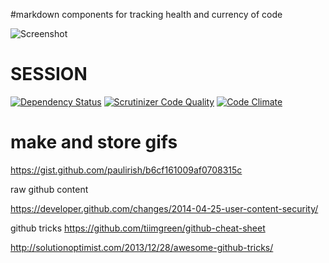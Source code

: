 
#markdown components for tracking health and currency of code

![Screenshot](https://raw.githubusercontent.com/pdhoward/solutionio/master/public/img/solutionio.gif)

# SESSION
[![Dependency Status](https://www.versioneye.com/user/projects/57d746d1df40d0004a4a9e21/badge.svg?style=flat-square)](https://www.versioneye.com/user/projects/57d746d1df40d0004a4a9e21)
[![Scrutinizer Code Quality](https://scrutinizer-ci.com/g/pdhoward/solutionio/badges/quality-score.png?b=master)](https://scrutinizer-ci.com/g/pdhoward/solution/?branch=master)
[![Code Climate](https://codeclimate.com/github/pdhoward/solutionio/badges/gpa.svg)](https://codeclimate.com/github/pdhoward/solutionio)

# make and store gifs
https://gist.github.com/paulirish/b6cf161009af0708315c

raw github content

https://developer.github.com/changes/2014-04-25-user-content-security/

github tricks
https://github.com/tiimgreen/github-cheat-sheet

http://solutionoptimist.com/2013/12/28/awesome-github-tricks/
